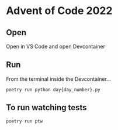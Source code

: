 # Advent of Code 2022

## Open
Open in VS Code and open Devcontainer

## Run
From the terminal inside the Devcontainer...
```
poetry run python day{day_number}.py
```

## To run watching tests
```
poetry run ptw
```
